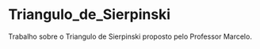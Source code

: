 # Triangulo_de_Sierpinski
Trabalho sobre o Triangulo de Sierpinski proposto pelo Professor Marcelo.
